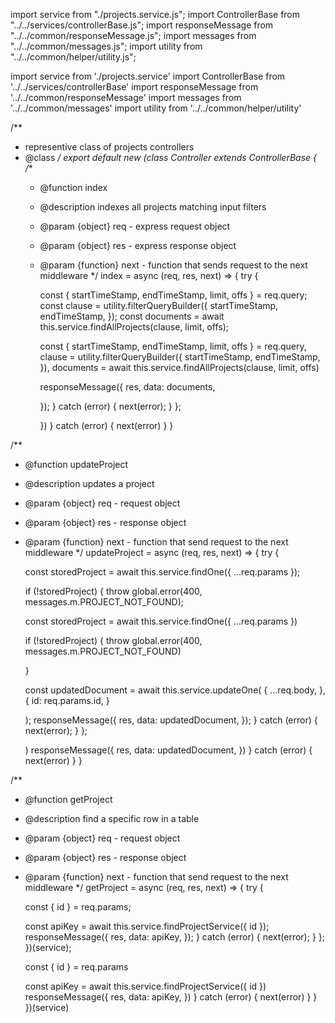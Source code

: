 
import service from "./projects.service.js";
import ControllerBase from "../../services/controllerBase.js";
import responseMessage from "../../common/responseMessage.js";
import messages from "../../common/messages.js";
import utility from "../../common/helper/utility.js";

import service from './projects.service'
import ControllerBase from '../../services/controllerBase'
import responseMessage from '../../common/responseMessage'
import messages from '../../common/messages'
import utility from '../../common/helper/utility'


/**
 * representive class of projects controllers
 * @class
 */
export default new (class Controller extends ControllerBase {
  /**
   * @function index
   * @description indexes all projects matching input filters
   * @param {object} req - express request object
   * @param {object} res - express response object
   * @param {function} next - function that sends request to the next middleware
   */
  index = async (req, res, next) => {
    try {

      const { startTimeStamp, endTimeStamp, limit, offs } = req.query;
      const clause = utility.filterQueryBuilder({
        startTimeStamp,
        endTimeStamp,
      });
      const documents = await this.service.findAllProjects(clause, limit, offs);

      const { startTimeStamp, endTimeStamp, limit, offs } = req.query,
        clause = utility.filterQueryBuilder({
          startTimeStamp,
          endTimeStamp,
        }),
        documents = await this.service.findAllProjects(clause, limit, offs)

      responseMessage({
        res,
        data: documents,

      });
    } catch (error) {
      next(error);
    }
  };

      })
    } catch (error) {
      next(error)
    }
  }


  /**
   * @function updateProject
   * @description updates a project
   * @param {object} req - request object
   * @param {object} res - response object
   * @param {function} next - function that send request to the next middleware
   */
  updateProject = async (req, res, next) => {
    try {

      const storedProject = await this.service.findOne({ ...req.params });

      if (!storedProject) {
        throw global.error(400, messages.m.PROJECT_NOT_FOUND);

      const storedProject = await this.service.findOne({ ...req.params })

      if (!storedProject) {
        throw global.error(400, messages.m.PROJECT_NOT_FOUND)

      }

      const updatedDocument = await this.service.updateOne(
        {
          ...req.body,
        },
        {
          id: req.params.id,
        }

      );
      responseMessage({
        res,
        data: updatedDocument,
      });
    } catch (error) {
      next(error);
    }
  };

      )
      responseMessage({
        res,
        data: updatedDocument,
      })
    } catch (error) {
      next(error)
    }
  }


  /**
   * @function getProject
   * @description find a specific row in a table
   * @param {object} req - request object
   * @param {object} res - response object
   * @param {function} next - function that send request to the next middleware
   */
  getProject = async (req, res, next) => {
    try {

      const { id } = req.params;

      const apiKey = await this.service.findProjectService({ id });
      responseMessage({
        res,
        data: apiKey,
      });
    } catch (error) {
      next(error);
    }
  };
})(service);

      const { id } = req.params

      const apiKey = await this.service.findProjectService({ id })
      responseMessage({
        res,
        data: apiKey,
      })
    } catch (error) {
      next(error)
    }
  }
})(service)

